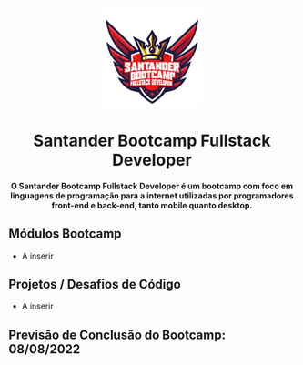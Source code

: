 <div align="center">
<img src="https://github.com/soumaisalex/Santander_Fullstack_Developer/blob/main/Logo_sbfd.png" width="175px"> 
</div>
<h1 align="center">Santander Bootcamp Fullstack Developer</h1>
<h4 align="center">O Santander Bootcamp Fullstack Developer é um bootcamp com foco em linguagens de programação para a internet utilizadas por programadores front-end e back-end, tanto mobile quanto desktop.</h4>

## Módulos Bootcamp

- A inserir

## Projetos / Desafios de Código

- A inserir

## Previsão de Conclusão do Bootcamp: 08/08/2022
